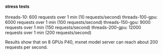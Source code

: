 #### stress tests
threads-10: 600 requests over 1 min (10 requests/second)
threads-100-gpu: 6000 requests over 1 min (100 requests/second)
threads-150-gpu: 9000 requests over 1 min (150 requests/second)
threads-200-gpu: 12000 requests over 1 min (200 requests/second)

Results show that on 8 GPUs P40, mxnet model server can reach about 200 requests per second.
